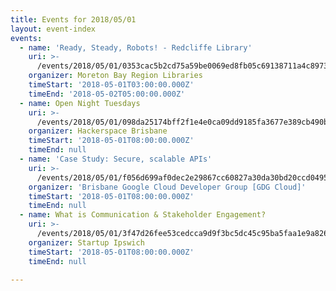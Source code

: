 ```yaml
---
title: Events for 2018/05/01
layout: event-index
events:
  - name: 'Ready, Steady, Robots! - Redcliffe Library'
    uri: >-
      /events/2018/05/01/0353cac5b2cd75a59be0069ed8fb05c69138711a4c89733475e7821c5d515fb7
    organizer: Moreton Bay Region Libraries
    timeStart: '2018-05-01T03:00:00.000Z'
    timeEnd: '2018-05-02T05:00:00.000Z'
  - name: Open Night Tuesdays
    uri: >-
      /events/2018/05/01/098da25174bff2f1e4e0ca09dd9185fa3677e389cb490b26c894d019ec84d788
    organizer: Hackerspace Brisbane
    timeStart: '2018-05-01T08:00:00.000Z'
    timeEnd: null
  - name: 'Case Study: Secure, scalable APIs'
    uri: >-
      /events/2018/05/01/f056d699af0dec2e29867cc60827a30da30bd20ccd0495f8a1965b04b1e63706
    organizer: 'Brisbane Google Cloud Developer Group [GDG Cloud]'
    timeStart: '2018-05-01T08:00:00.000Z'
    timeEnd: null
  - name: What is Communication & Stakeholder Engagement?
    uri: >-
      /events/2018/05/01/3f47d26fee53cedcca9d9f3bc5dc45c95ba5faa1e9a826f80af82c0a4a4af66a
    organizer: Startup Ipswich
    timeStart: '2018-05-01T08:00:00.000Z'
    timeEnd: null

---
```

